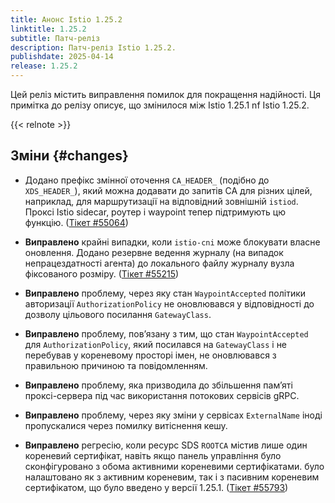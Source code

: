 ```yaml
---
title: Анонс Istio 1.25.2
linktitle: 1.25.2
subtitle: Патч-реліз
description: Патч-реліз Istio 1.25.2.
publishdate: 2025-04-14
release: 1.25.2
---
```


Цей реліз містить виправлення помилок для покращення надійності. Ця примітка до релізу описує, що змінилося між Istio 1.25.1 nf Istio 1.25.2.

{{< relnote >}}

## Зміни {#changes}

- Додано префікс змінної оточення `CA_HEADER_` (подібно до `XDS_HEADER_`), який можна додавати до запитів CA для різних цілей, наприклад, для маршрутизації на відповідний зовнішній `istiod`.
Проксі Istio sidecar, роутер і waypoint тепер підтримують цю функцію. ([Тікет #55064](https://github.com/istio/istio/issues/55064))

- **Виправлено** крайні випадки, коли `istio-cni` може блокувати власне оновлення. Додано резервне ведення журналу (на випадок непрацездатності агента) до локального файлу журналу вузла фіксованого розміру.
  ([Тікет #55215](https://github.com/istio/istio/issues/55215))

- **Виправлено** проблему, через яку стан `WaypointAccepted` політики авторизації `AuthorizationPolicy` не оновлювався у відповідності до дозволу цільового посилання `GatewayClass`.

- **Виправлено** проблему, повʼязану з тим, що стан `WaypointAccepted` для `AuthorizationPolicy`, який посилався на `GatewayClass` і не перебував у кореневому просторі імен, не оновлювався з правильною причиною та повідомленням.

- **Виправлено** проблему, яка призводила до збільшення памʼяті проксі-сервера під час використання потокових сервісів gRPC.

- **Виправлено** проблему, через яку зміни у сервісах `ExternalName` іноді пропускалися через помилку витіснення кешу.

- **Виправлено** регресію, коли ресурс SDS `ROOTCA` містив лише один кореневий сертифікат, навіть якщо панель управління було сконфігуровано з обома активними кореневими сертифікатами.
  було налаштовано як з активним кореневим, так і з пасивним кореневим сертифікатом, що було введено у версії 1.25.1.
  ([Тікет #55793](https://github.com/istio/istio/issues/55793))
